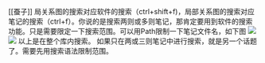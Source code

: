 [[蚕子]]
局关系图的搜索对应软件的搜索（ctrl+shift+f)，局部关系图的搜索对应笔记的搜索（ctrl+f）。你说的是搜索两则或多则笔记，那肯定要用到软件的搜索功能。只是需要限定一下搜索范围。可以用Path限制一下笔记文件名，如下图
![](https://gitee.com/cyddgi/picture-store/raw/master/img/20201005151032.jpg)
![](https://gitee.com/cyddgi/picture-store/raw/master/img/20201005150941.png)
以上是在整个库内搜索。
如果只在两或三则笔记中进行搜索，就是另一个话题了。需要先用搜索语法限制范围。